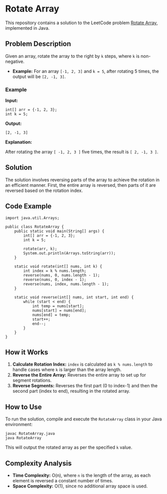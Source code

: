 
# Rotate Array

This repository contains a solution to the LeetCode problem [Rotate Array](https://leetcode.com/problems/rotate-array/), implemented in Java.

## Problem Description

Given an array, rotate the array to the right by `k` steps, where `k` is non-negative.

- **Example:** For an array `[-1, 2, 3]` and `k = 5`, after rotating 5 times, the output will be `[2, -1, 3]`.

### Example

**Input:**
```java[]
int[] arr = {-1, 2, 3};
int k = 5;
```
**Output:**
```java[]
[2, -1, 3]
```

**Explanation:**

After rotating the array `[ -1, 2, 3 ]` five times, the result is `[ 2, -1, 3 ]`.

## Solution

The solution involves reversing parts of the array to achieve the rotation in an efficient manner. First, the entire array is reversed, then parts of it are reversed based on the rotation index.

## Code Example

```java[]
import java.util.Arrays;

public class RotateArray {
    public static void main(String[] args) {
        int[] arr = {-1, 2, 3};
        int k = 5;

        rotate(arr, k);
        System.out.println(Arrays.toString(arr));
    }

    static void rotate(int[] nums, int k) {
        int index = k % nums.length;
        reverse(nums, 0, nums.length - 1);
        reverse(nums, 0, index - 1);
        reverse(nums, index, nums.length - 1);
    }

    static void reverse(int[] nums, int start, int end) {
        while (start < end) {
            int temp = nums[start];
            nums[start] = nums[end];
            nums[end] = temp;
            start++;
            end--;
        }
    }
}
```

## How it Works

1. **Calculate Rotation Index:** `index` is calculated as `k % nums.length` to handle cases where `k` is larger than the array length.
2. **Reverse the Entire Array:** Reverses the entire array to set up for segment rotations.
3. **Reverse Segments:** Reverses the first part (0 to index-1) and then the second part (index to end), resulting in the rotated array.

## How to Use

To run the solution, compile and execute the `RotateArray` class in your Java environment:

```bash[]
javac RotateArray.java
java RotateArray
```
This will output the rotated array as per the specified `k` value.

## Complexity Analysis

- **Time Complexity:** O(n), where `n` is the length of the array, as each element is reversed a constant number of times.
- **Space Complexity:** O(1), since no additional array space is used.
